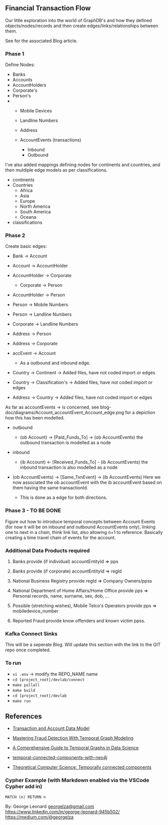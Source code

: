 ## Financial Transaction Flow 

Our little exploration into the world of GraphDB's and how they defined objects/nodes/records and then create edges/links/relationships between them.

See []() for the associated Blog article.


### Phase 1

Define Nodes:

  - Banks
  - Accounts
  - AccountHolders
  - Corporate's
  - Person's
- 
  - Mobile Devices
  - Landline Numbers
  - Address

  - AccountEvents (transactions)
    - Inbound
    - Outbound

I've also added mappings defining nodes for continents and countries, and then muldiple edge models as per classifications.
  - continents
  - Countries
    - Africa
    - Asia
    - Europe
    - North America
    - South America
    - Oceana
  - classifications


### Phase 2

Create basic edges:

  - Bank ->           Account
  - Account ->        AccountHolder
  - AccountHolder ->  Corporate
    - Corporate ->    Person
  - AccountHolder ->  Person
  - Person ->         Mobile Numbers
  - Person ->         Landline Numbers
  - Corporate ->      Landline Numbers
  - Address ->        Person
  - Address ->        Corporate
  - accEvent ->       Account
    - As a outbound and inbound edge.
  
  - Country ->        Continent         -> Added files, have not coded import or edges
  - Country ->        Classification's  -> Added files, have not coded import or edges
  - Address ->        Country           -> Added files, have not coded import or edges

As far as accountEvents -> is concerned, see blog-doc/diagrams/Account_accountEvent_Account_edge.png for a depiction how this has been modelled.

  - outbound
    - (ob Account) -> [Paid_Funds_To] -> (ob AccountEvents) the outbound transaction is modelled as a node

  - inbound
    - (ib Account) <- [Received_Funds_To] - (ib AccountEvents) the inbound transaction is also modelled as a node

  - (ob AccountEvents) -> [Same_TxnEvent] -> (ib AccountEvents)  Here we now associated the ob accountEvent with the ib accountEvent based on them having the same transactionId.
    - This is done as a edge for both directions.


### Phase 3 - TO BE DONE

Figure out how to introduce temporal concepts between Account Events (for now it will be on inbound and outbound AccountEvents only), linking one to next in a chain, think link list, also allowing n+1 to reference. Basically creating a time travel chain of events for the account.


### Additional Data Products required

1. Banks provide (if individual) accountEntityId => pps
2. Banks provide (if corporate) accountEntityId => regId
3. National Business Registry provide regId => Company Owners/ppss
4. National Department of Home Affairs/Home Office provide pps => Personal records, name, surname, sex, dob, ...

5. Possible (stretching wishes), Mobile Telco's Operators provide pps => mobiledevice_number
6. Reported Fraud provide know offenders and known victim ppss.


### Kafka Connect Sinks

This will be a seperate Blog. Will update this section with the link to the GIT repo once completed.


### To run

- `vi .env`    -> modify the REPO_NAME name
- `cd [project_root]/devlab/connect`
- `make pullall`
- `make build`
- `cd [project_root]/devlab`
- `make run`


## References
  

- [Transaction and Account Data Model](https://neo4j.com/developer/industry-use-cases/data-models/AccountEvents/AccountEvents-base-model/?_gl=1*d43n9l*_gcl_au*MTc2MjA3MzA3NS4xNzUzMjY3Mzc5*_ga*NzU1MTc3ODQwLjE3NTMyNjczNzk.*_ga_DL38Q8KGQC*czE3NTMyNjczNzkkbzEkZzEkdDE3NTMyNzM2MzIkajYwJGwwJGgw*_ga_DZP8Z65KK4*czE3NTMyNjczNzkkbzEkZzEkdDE3NTMyNzM2MzIkajYwJGwwJGgw)


- [Mastering Fraud Detection With Temporal Graph Modeling](https://neo4j.com/blog/developer/mastering-fraud-detection-temporal-graph/)

- [A Comprehensive Guide to Temporal Graphs in Data Science](https://www.analyticsvidhya.com/blog/2023/12/a-comprehensive-guide-to-temporal-graphs-in-data-science/)

- [temporal-connected-components-with-neo4j](https://github.com/halftermeyer/temporal-connected-components-with-neo4j/tree/main)

- [Theoretical Computer Science: Temporally connected components](https://www.sciencedirect.com/science/article/pii/S0304397524003748)


### Cypher Example (with Markdown enabled via the VSCode Cypher add in)

```cypher
MATCH (n) RETURN n
```


By:
George Leonard
georgelza@gmail.com
https://www.linkedin.com/in/george-leonard-945b502/
https://medium.com/@georgelza